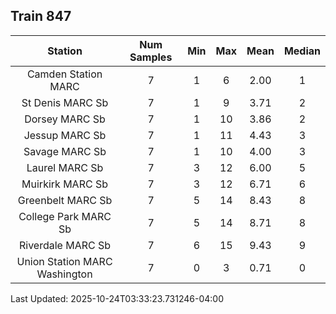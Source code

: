 ## Train 847

| Station | Num Samples | Min | Max | Mean | Median |
| :-----: | :---------: | :-: | :-: | :--: | :----: |
| Camden Station MARC | 7 | 1 | 6 | 2.00 | 1 |
| St Denis MARC Sb | 7 | 1 | 9 | 3.71 | 2 |
| Dorsey MARC Sb | 7 | 1 | 10 | 3.86 | 2 |
| Jessup MARC Sb | 7 | 1 | 11 | 4.43 | 3 |
| Savage MARC Sb | 7 | 1 | 10 | 4.00 | 3 |
| Laurel MARC Sb | 7 | 3 | 12 | 6.00 | 5 |
| Muirkirk MARC Sb | 7 | 3 | 12 | 6.71 | 6 |
| Greenbelt MARC Sb | 7 | 5 | 14 | 8.43 | 8 |
| College Park MARC Sb | 7 | 5 | 14 | 8.71 | 8 |
| Riverdale MARC Sb | 7 | 6 | 15 | 9.43 | 9 |
| Union Station MARC Washington | 7 | 0 | 3 | 0.71 | 0 |


Last Updated: 2025-10-24T03:33:23.731246-04:00